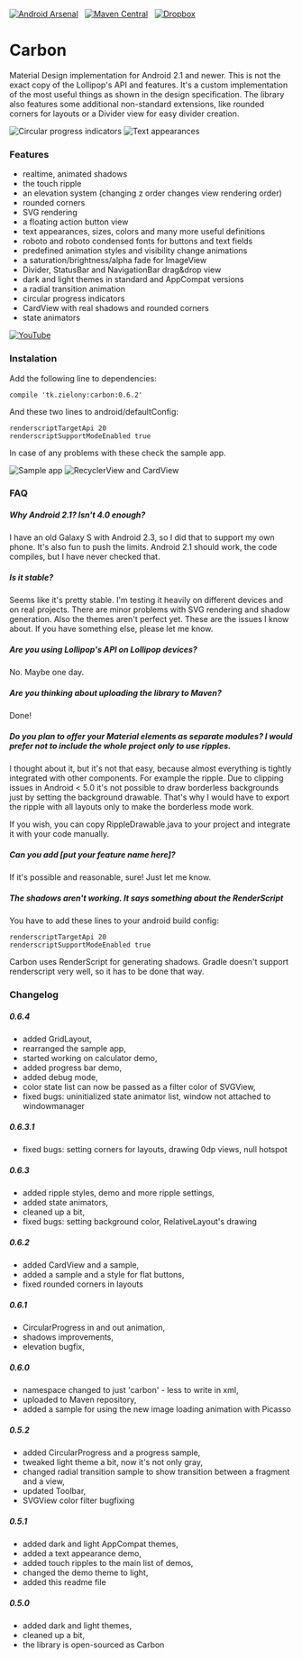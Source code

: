 [![Android Arsenal](https://img.shields.io/badge/Android%20Arsenal-Carbon-brightgreen.svg?style=flat)](https://android-arsenal.com/details/1/1491)&nbsp;&nbsp;
[![Maven Central](https://img.shields.io/badge/Maven%20Central-0.6.4-brightgreen.svg)](https://oss.sonatype.org/content/groups/public/tk/zielony/carbon/0.6.4/)&nbsp;&nbsp;
[![Dropbox](https://img.shields.io/badge/Dropbox-Sample%20app-brightgreen.svg)](https://www.dropbox.com/s/qp4gu6m5so1o0df/samples.apk?raw=1)

Carbon
================
Material Design implementation for Android 2.1 and newer. This is not the exact copy of the Lollipop's API and features. It's a custom implementation of the most useful things as shown in the design specification. The library also features some additional non-standard extensions, like rounded corners for layouts or a Divider view for easy divider creation.

![Circular progress indicators](https://github.com/ZieIony/Carbon/blob/master/images/progress.png)
![Text appearances](https://github.com/ZieIony/Carbon/blob/master/images/textappearances.png)

### Features
 - realtime, animated shadows
 - the touch ripple
 - an elevation system (changing z order changes view rendering order)
 - rounded corners
 - SVG rendering
 - a floating action button view
 - text appearances, sizes, colors and many more useful definitions
 - roboto and roboto condensed fonts for buttons and text fields
 - predefined animation styles and visibility change animations
 - a saturation/brightness/alpha fade for ImageView
 - Divider, StatusBar and NavigationBar drag&drop view
 - dark and light themes in standard and AppCompat versions
 - a radial transition animation
 - circular progress indicators
 - CardView with real shadows and rounded corners
 - state animators

[![YouTube](http://img.youtube.com/vi/YcTQ8a8sTpU/0.jpg)](http://www.youtube.com/watch?v=YcTQ8a8sTpU)

### Instalation
Add the following line to dependencies:

    compile 'tk.zielony:carbon:0.6.2'
    
And these two lines to android/defaultConfig:

    renderscriptTargetApi 20
    renderscriptSupportModeEnabled true
    
In case of any problems with these check the sample app.

![Sample app](https://github.com/ZieIony/Carbon/blob/master/images/sampleapp.png)
![RecyclerView and CardView](https://github.com/ZieIony/Carbon/blob/master/images/recyclercards.png)

### FAQ
##### Why Android 2.1? Isn't 4.0 enough?
I have an old Galaxy S with Android 2.3, so I did that to support my own phone. It's also fun to push the limits. Android 2.1 should work, the code compiles, but I have never checked that.

##### Is it stable?
Seems like it's pretty stable. I'm testing it heavily on different devices and on real projects. There are minor problems with SVG rendering and shadow generation. Also the themes aren't perfect yet. These are the issues I know about. If you have something else, please let me know.

##### Are you using Lollipop's API on Lollipop devices?
No. Maybe one day.

##### Are you thinking about uploading the library to Maven?
Done!

##### Do you plan to offer your Material elements as separate modules? I would prefer not to include the whole project only to use ripples.
I thought about it, but it's not that easy, because almost everything is tightly integrated with other components. For example the ripple. Due to clipping issues in Android < 5.0 it's not possible to draw borderless backgrounds just by setting the background drawable. That's why I would have to export the ripple with all layouts only to make the borderless mode work.

If you wish, you can copy RippleDrawable.java to your project and integrate it with your code manually.

##### Can you add [put your feature name here]?
If it's possible and reasonable, sure! Just let me know.

##### The shadows aren't working. It says something about the RenderScript
You have to add these lines to your android build config:

    renderscriptTargetApi 20
    renderscriptSupportModeEnabled true
    
Carbon uses RenderScript for generating shadows. Gradle doesn't support renderscript very well, so it has to be done that way.

### Changelog
##### 0.6.4
 - added GridLayout,
 - rearranged the sample app,
 - started working on calculator demo,
 - added progress bar demo,
 - added debug mode,
 - color state list can now be passed as a filter color of SVGView,
 - fixed bugs: uninitialized state animator list, window not attached to windowmanager

##### 0.6.3.1
 - fixed bugs: setting corners for layouts, drawing 0dp views, null hotspot
 
##### 0.6.3
 - added ripple styles, demo and more ripple settings,
 - added state animators,
 - cleaned up a bit,
 - fixed bugs: setting background color, RelativeLayout's drawing

##### 0.6.2
 - added CardView and a sample,
 - added a sample and a style for flat buttons,
 - fixed rounded corners in layouts
 
##### 0.6.1
 - CircularProgress in and out animation,
 - shadows improvements,
 - elevation bugfix,
 
##### 0.6.0
 - namespace changed to just 'carbon' - less to write in xml,
 - uploaded to Maven repository,
 - added a sample for using the new image loading animation with Picasso
 
##### 0.5.2
 - added CircularProgress and a progress sample,
 - tweaked light theme a bit, now it's not only gray,
 - changed radial transition sample to show transition between a fragment and a view,
 - updated Toolbar,
 - SVGView color filter bugfixing

##### 0.5.1
 - added dark and light AppCompat themes,
 - added a text appearance demo,
 - added touch ripples to the main list of demos,
 - changed the demo theme to light,
 - added this readme file
 
##### 0.5.0
 - added dark and light themes,
 - cleaned up a bit,
 - the library is open-sourced as Carbon
